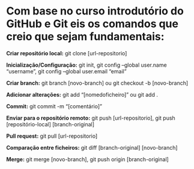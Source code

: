# Com base no curso introdutório do GitHub e Git eis os comandos que creio que sejam fundamentais:

**Criar repositório local:** git clone [url-repositorio]

**Inicialização/Configuração:** git init, git config –global user.name “username”, git config –global user.email “email”

**Criar branch:** git branch [novo-branch] ou git checkout -b [novo-branch]

**Adicionar alterações:** git add “[nomedoficheiro]” ou git add .

**Commit:** git commit -m “[comentário]”

**Enviar para o repositório remoto:** git push [url-repositorio], git push [repositório-local] [branch-original]

**Pull request:** git pull [url-repositorio]

**Comparação entre ficheiros:** git diff [branch-original] [novo-branch]

**Merge:** git merge [novo-branch], git push origin [branch-original]
